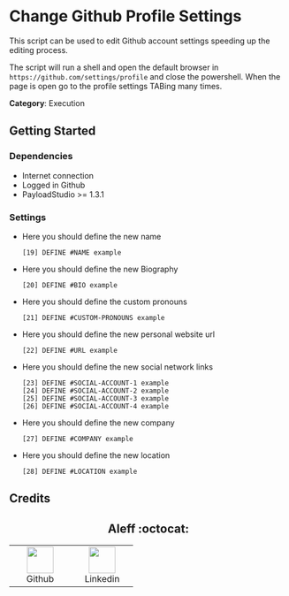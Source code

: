 # Change Github Profile Settings

This script can be used to edit Github account settings speeding up the editing process.

The script will run a shell and open the default browser in `https://github.com/settings/profile` and close the powershell. When the page is open go to the profile settings TABing many times.

**Category**: Execution

## Getting Started

### Dependencies

* Internet connection
* Logged in Github
* PayloadStudio >= 1.3.1

### Settings

- Here you should define the new name

    ```DuckyScript
    [19] DEFINE #NAME example
    ```

- Here you should define the new Biography

    ```DuckyScript
    [20] DEFINE #BIO example
    ```

- Here you should define the custom pronouns

    ```DuckyScript
    [21] DEFINE #CUSTOM-PRONOUNS example
    ```

- Here you should define the new personal website url

    ```DuckyScript
    [22] DEFINE #URL example
    ```

- Here you should define the new social network links

    ```DuckyScript
    [23] DEFINE #SOCIAL-ACCOUNT-1 example
    [24] DEFINE #SOCIAL-ACCOUNT-2 example
    [25] DEFINE #SOCIAL-ACCOUNT-3 example
    [26] DEFINE #SOCIAL-ACCOUNT-4 example
    ```

- Here you should define the new company

    ```DuckyScript
    [27] DEFINE #COMPANY example
    ```

- Here you should define the new location

    ```DuckyScript
    [28] DEFINE #LOCATION example
    ```

## Credits

<h2 align="center"> Aleff :octocat: </h2>
<div align=center>
<table>
  <tr>
    <td align="center" width="96">
      <a href="https://github.com/aleff-github">
        <img src=https://github.com/aleff-github/aleff-github/blob/main/img/github.png?raw=true width="48" height="48" />
      </a>
      <br>Github
    </td>
    <td align="center" width="96">
      <a href="https://www.linkedin.com/in/alessandro-greco-aka-aleff/">
        <img src=https://github.com/aleff-github/aleff-github/blob/main/img/linkedin.png?raw=true width="48" height="48" />
      </a>
      <br>Linkedin
    </td>
  </tr>
</table>
</div>
